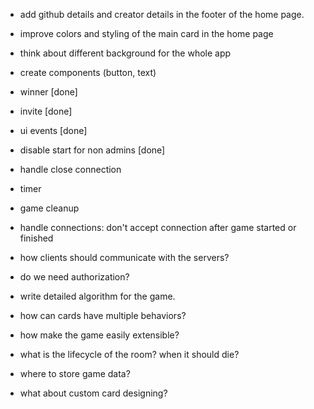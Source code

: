 - add github details and creator details in the footer of the home page.
- improve colors and styling of the main card in the home page
- think about different background for the whole app
- create components (button, text)

- winner [done]
- invite [done]
- ui events [done]
- disable start for non admins [done]
- handle close connection
- timer
- game cleanup
- handle connections: don't accept connection after game started or finished

- how clients should communicate with the servers?
- do we need authorization?
- write detailed algorithm for the game.
- how can cards have multiple behaviors?
- how make the game easily extensible?
- what is the lifecycle of the room? when it should die?
- where to store game data?
- what about custom card designing?
